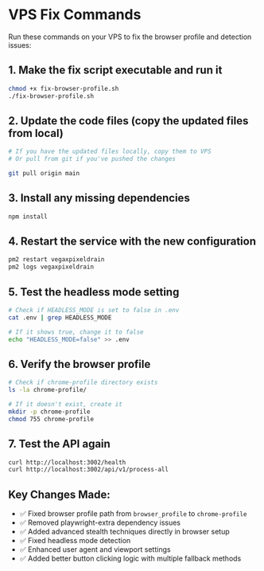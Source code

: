 # VPS Fix Commands

Run these commands on your VPS to fix the browser profile and detection issues:

## 1. Make the fix script executable and run it
```bash
chmod +x fix-browser-profile.sh
./fix-browser-profile.sh
```

## 2. Update the code files (copy the updated files from local)
```bash
# If you have the updated files locally, copy them to VPS
# Or pull from git if you've pushed the changes

git pull origin main
```

## 3. Install any missing dependencies
```bash
npm install
```

## 4. Restart the service with the new configuration
```bash
pm2 restart vegaxpixeldrain
pm2 logs vegaxpixeldrain
```

## 5. Test the headless mode setting
```bash
# Check if HEADLESS_MODE is set to false in .env
cat .env | grep HEADLESS_MODE

# If it shows true, change it to false
echo "HEADLESS_MODE=false" >> .env
```

## 6. Verify the browser profile
```bash
# Check if chrome-profile directory exists
ls -la chrome-profile/

# If it doesn't exist, create it
mkdir -p chrome-profile
chmod 755 chrome-profile
```

## 7. Test the API again
```bash
curl http://localhost:3002/health
curl http://localhost:3002/api/v1/process-all
```

## Key Changes Made:
- ✅ Fixed browser profile path from `browser_profile` to `chrome-profile`
- ✅ Removed playwright-extra dependency issues
- ✅ Added advanced stealth techniques directly in browser setup
- ✅ Fixed headless mode detection
- ✅ Enhanced user agent and viewport settings
- ✅ Added better button clicking logic with multiple fallback methods